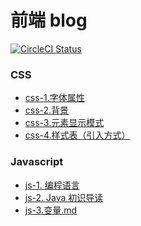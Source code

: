 # 前端 blog

<a href="https://travis-ci.org/ascoders/weekly">
  <img src="https://travis-ci.org/ascoders/weekly.svg?branch=v2" alt="CircleCI Status">
</a>

### CSS

- <a href="./css/css-1.字体属性.md">css-1.字体属性</a>
- <a href="./css/css-2.背景.md">css-2.背景</a>
- <a href="./css/css-3.元素显示模式.md">css-3.元素显示模式</a>
- <a href="./css/css-4.样式表（引入方式）.md">css-4.样式表（引入方式）</a>

### Javascript

- <a href="./js/js-1. 编程语言.md">js-1. 编程语言</a>
- <a href="./js/js-2. Java初识导读">js-2. Java 初识导读</a>
- <a href="./js/js-3.变量.md">js-3.变量.md</a>
